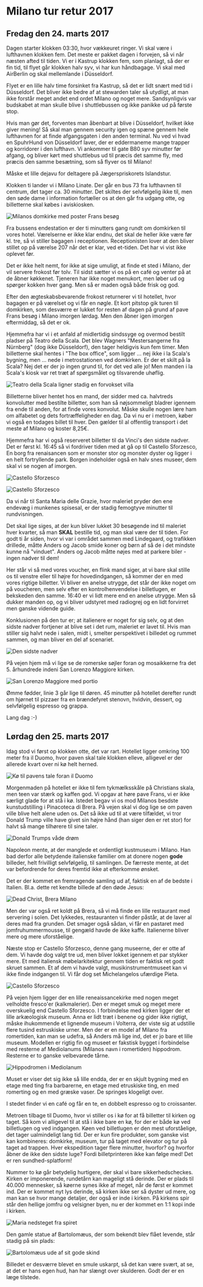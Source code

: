 # Milano tur retur 2017

## Fredag den 24. marts 2017

Dagen starter klokken 03:30, hvor vækkeuret ringer.
Vi skal være i lufthavnen klokken fem.
Det meste er pakket dagen i forvejen, så vi når næsten afted til tiden.
Vi er i Kastrup klokken fem, som planlagt, så der er fin tid, til flyet går klokken halv syv, vi har kun håndbagage.
Vi skal med AirBerlin og skal mellemlande i Düsseldorf.

Flyet er en lille halv time forsinket fra Kastrup, så det er lidt snært med tid i Düsseldorf.
Det bliver ikke bedre af at stewarden taler så utydligt,
at man ikke forstår meget andet end ordet Milano og noget mere.
Sandsynligvis var budskabet at man skulle blive i shuttlebussen og ikke panikke ud på første stop.

Hvis man gør det, forventes man åbenbart at blive i Düsseldorf, hvilket ikke giver mening!
Så skal man gennem security igen og spæne gennem hele lufthavnen for at finde afgangsgaten i den anden terminal.
Nu ved vi hvad en SpuhrHund von Düsseldorf laver, der er eddermaneme mange trapper og korridorer i den lufthavn.
Vi ankommer til gate B80 syv minutter før afgang,
og bliver kørt med shuttlebus ud til præcis det samme fly,
med præcis den samme besætning, som så flyver os til Milano!

Måske et lille dejavu for deltagere på Jægerspriskorets Islandstur.

Klokken ti lander vi i Milano Linate. Der går en bus 73 fra lufthavnen til centrum, det tager ca. 30 minutter.
Det skiltes der selvfølgelig ikke til, men den søde dame i information fortæller os at den går fra udgang otte,
og billetterne skal købes i aviskiosken.

![Milanos domkirke med poster Frans besøg](image/il-duomo.png)

Fra bussens endestation er der ti minutters gang rundt om domkirken til vores hotel.
Værelserne er ikke klar endnu, det skal de heller ikke være før kl. tre, så vi stiller bagagen i receptionen.
Receptionisten lover at den bliver stillet op på værelse 207 når det er klar, ved et-tiden.
Det har vi vist ikke oplevet før.

Det er ikke helt nemt, for ikke at sige umuligt, at finde et sted i Milano, der vil servere frokost før tolv.
Til sidst sætter vi os på en café og venter på at de åbner køkkenet.
Tjeneren har ikke noget menukort, men løber ud og spørger kokken hver gang.
Men så er maden også både frisk og god.

Efter den ægteskabsbevarende frokost returnerer vi til hotellet, hvor bagagen er på værelset og vi får en nøgle.
Et kort pitstop gik turen til domkirken, som desværre er lukket for resten af dagen på grund af pave Frans besøg i Milano imorgen lørdag.
Men den åbner igen imorgen eftermiddag, så det er ok.

Hjemmefra har vi i et anfald af midlertidig sindssyge og overmod bestilt pladser på Teatro della Scala.
Det blev Wagners "Mestersangerne fra Nürnberg" (dog ikke Düsseldorf), den tager heldigvis kun fem timer.
Men billetterne skal hentes i "The box office", som ligger ... nej ikke i la Scala's bygning, men ... 
nede i metrostationen ved domkirken. Er der et skilt på la Scala?
Nej det er der jo ingen grund til, for det ved alle jo!
Men manden i la Scala's kiosk var ret træt af spørgsmålet og tilsvarende uhøflig.

![Teatro della Scala ligner stadig en forvokset villa](image/la-scala.png)

Billetterne bliver hentet hos en mand, der sidder med ca. halvtreds konvolutter med bestilte billetter,
som han så nøjsommeligt bladrer igennem fra ende til anden, for at finde vores konvolut.
Måske skulle nogen lære ham om alfabetet og dets fortræffeligheder en dag.
Da vi nu er i metroen, køber vi også en todages billet til hver.
Den gælder til al offentlig transport i det meste af Milano og koster 8,25€.

Hjemmefra har vi også reserveret billetter til da Vinci's den sidste nadver.
Det er først kl. 16:45 så vi fordriver tiden med at gå op til Castello Sforzesco,
En borg fra renaisancen som er monster stor og monster dyster og ligger i en helt fortryllende park.
Borgen indeholder også en halv snes museer, dem skal vi se nogen af imorgen.

![Castello Sforzesco](image/sforza-1.png)

![Castello Sforzesco](image/sforza-2.png)

Da vi når til Santa Maria delle Grazie, hvor maleriet pryder den ene endevæg i munkenes spisesal,
er der stadig femogtyve minutter til rundvisningen.

Det skal lige siges, at der kun bliver lukket 30 besøgende ind til maleriet hver kvarter,
så man **SKAL** bestille tid, og man skal være der til tiden.
For godt ti år siden, hvor vi var i området sammen med Lindegaard, og trafikken drillede,
måtte Anders og Jacob smide koner og børn af så de i det mindste kunne nå "vinduet".
Anders og Jacob måtte nøjes med at parkere biler - ingen nadver til dem!

Her står vi så med vores voucher, en flink mand siger, at vi bare skal stille os til venstre eller til højre for hovedindgangen,
så kommer der en med vores rigtige billetter.
Vi bliver en anelse utrygge, det står der ikke noget om på voucheren, men selv efter en kontrolhenvendelse i billetlugen,
er bekskeden den samme.
16:40 er vi lidt mere end en anelse utrygge.
Men så dukker manden op, og vi bliver udstyret med radiogrej og en lidt forvirret men ganske vidende guide.

Konklusionen på den tur er; at italienere er noget for sig selv, og at den sidste nadver fortjener at blive set i det rum,
maleriet er lavet til.
Hvis man stiller sig halvt nede i salen, midt i, smelter perspektivet i billedet og rummet sammen, og man bliver en del af scenariet.

![Den sidste nadver](image/sidste-nadver.png)

På vejen hjem må vi lige se de romerske søjler foran og mosaikkerne fra det 5. århundrede indeni San Lorenzo Maggiore kirken.

![San Lorenzo Maggiore med portio](image/portio-romana.png)

Ømme fødder, linie 3 går lige til døren.
45 minutter på hotellet derefter rundt om hjørnet til pizzaer fra en brændefyret stenovn, hvidvin, dessert,
og selvfølgelig espresso og grappa.

Lang dag :-)

## Lørdag den 25. marts 2017

Idag stod vi først op klokken otte, det var rart.
Hotellet ligger omkring 100 meter fra il Duomo, hvor paven skal tale klokken elleve,
alligevel er der allerede kvart over ni kø helt herned.

![Kø til pavens tale foran il Duomo](image/il-papa-1.png)

Morgenmaden på hotellet er ikke til fem tykmælksskåle på Christians skala,
men teen var stærk og kaffen god.
Vi opgav at høre pave Frans, vi er ikke særligt glade for at stå i kø.
Istedet begav vi os mod Milanos besdste kunstudstilling i Pinacoteca di Brera.
På vejen skal vi dog lige se om paven ville blive helt alene uden os.
Det så ikke ud til at være tilfældet, vi tror Donald Trump ville have givet sin højre hånd (han siger den er ret stor)
for halvt så mange tilhørere til sine taler.

![Donald Trumps våde drøm](image/il-papa-2.png)

Napoleon mente, at der manglede et ordentligt kustmuseum i Milano.
Han bad derfor alle betydende italienske familier om at donere nogen **gode** billeder,
helt frivilligt selvfølgelig, til samlingen.
De færreste mente, at det var befordrende for deres fremtid ikke at efterkomme ønsket.

Det er der kommet en fremragende samling ud af, faktisk en af de bedste i Italien.
Bl.a. dette ret kendte billede af den døde Jesus:

![Dead Christ, Brera Milano](image/dead-christ.jpg)

Men der var også ret koldt på Brera, så vi må finde en lille restaurant med servering i solen.
Det lykkedes, restauranten vi finder påstår, at de laver al deres mad fra grunden.
Det smager også sådan, vi får en pastaret med jomfruhummermousse, til gengæld havde de ikke kaffe.
Italienerne bliver mere og mere uforståelige.

Næste stop er Castello Sforzesco, denne gang museerne, der er otte af dem.
Vi havde dog valgt tre ud, men bliver lokket igennem et par stykker mere.
Et med italiensk møbelarkitektur gennem tiden er faktisk ret godt skruet sammen.
Et af dem vi havde valgt, musikinstrumentmuseet kan vi ikke finde indgangen til.
Vi får dog set Michelangelos ufærdige Pieta.

![Castello Sforzesco](image/sforza-3.png)

På vejen hjem ligger der en lille reneaissancekirke med nogen meget velholdte fresco'er (kalkmalerier).
Den er meget smuk og meget mere overskuelig end Castello Sforzesco.
I forbindelse med kirken ligger der et lille arkæologisk museum.
Anna er lidt træt i benene og gider ikke rigtigt, måske ihukommende et lignende museum i Volterra,
der viste sig at udstille flere tusind estruskiske urner.
Men der er en model af Milano fra romertiden, kan man se udefra,
så Anders må lige ind, det er jo bare et lille museum.
Modellen er rigtig fin og museet er fakstisk bygget i forbindelse med resterne af Mediolanums (Milanos navn i romertiden) hippodrom.
Resterne er to ganske velbevarede tårne.

![Hippodromen i Mediolanum](image/hippodrome.png)

Muset er viser det sig ikke så lille endda,
der er en skjult bygning med en etage med ting fra barbarerne,
en etage med etruskiske ting, en med romerting og en med græske vaser.
De springes klogeligt over.

I stedet finder vi en café og får en te, en dobbelt espresso og to croissanter.

Metroen tilbage til Duomo, hvor vi stiller os i kø for at få billetter til kirken og taget.
Så kom vi alligevel til at stå i ikke bare en kø, for der er både kø ved billetlugen og ved indgangen.
Køen ved billetlugen er den mest uforståelige, det tager ualmindeligt lang tid.
Der er kun fire produkter, som ganske vist kan kombineres: domkirke, museum, tur på taget med elevator og tur på taget ad trappen.
Hver ekspedition tager flere minutter, hvorfor? og hvorfor åbner de ikke den sidste luge?
Fordi billetprinteren ikke kan følge med! Det er ren sundhed-splatform!

Nummer to kø går betydelig hurtigere, der skal vi bare sikkerhedscheckes.
Kirken er imponerende, rundetårn kan mageligt stå derinde.
Der er plads til 40.000 mennesker, så køerne synes ikke af meget, når de først er kommet ind.
Der er kommet nyt lys derinde, så kirken ikke ser så dyster ud mere, og man kan se hvor mange detaljer, der også er inde i kirken.
På kirkens spir står den hellige jomfru og velsigner byen, nu er der kommet en 1:1 kopi inde i kirken.

![Maria nedsteget fra spiret](image/maria-kopi.png)

Den gamle statue af Bartolomæus, der som bekendt blev flået levende, står stadig på sin plads:

![Bartolomæus ude af sit gode skind](image/bartolomo.png)

Billedet er desværre blevet en smule uskarpt,
så det kan være svært, at se, at det er hans egen hud, han har slængt over skulderen.
Godt der er en læge tilstede.


